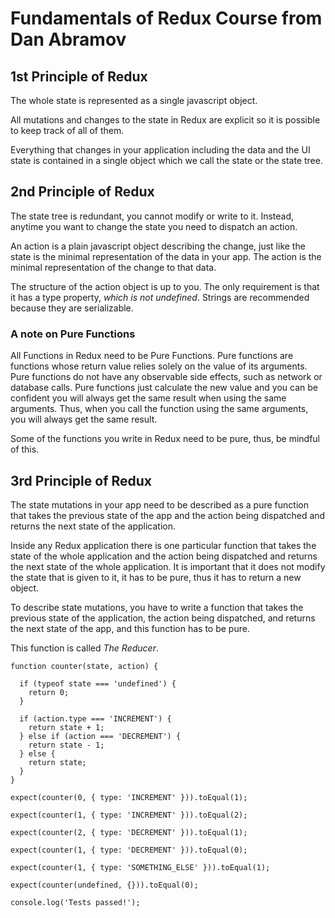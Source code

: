 # Fundamentals of Redux Course from Dan Abramov

## 1st Principle of Redux

The whole state is represented as a single javascript object.

All mutations and changes to the state in Redux are explicit so it is possible to keep track of all of them.

Everything that changes in your application including the data and the UI state is contained in a single object which we call the state or the state tree.

## 2nd Principle of Redux

The state tree is redundant, you cannot modify or write to it. Instead, anytime you want to change the state you need to dispatch an action.

An action is a plain javascript object describing the change, just like the state is the minimal representation of the data in your app. The action is the minimal representation of the change to that data.

The structure of the action object is up to you. The only requirement is that it has a type property, _which is not undefined_. Strings are recommended because they are serializable.

### A note on Pure Functions

All Functions in Redux need to be Pure Functions. Pure functions are functions whose return value relies solely on the value of its arguments. Pure functions do not have any observable side effects, such as network or database calls. Pure functions just calculate the new value and you can be confident you will always get the same result when using the same arguments. Thus, when you call the function using the same arguments, you will always get the same result.

Some of the functions you write in Redux need to be pure, thus, be mindful of this.

## 3rd Principle of Redux

The state mutations in your app need to be described as a pure function that takes the previous state of the app and the action being dispatched and returns the next state of the application.

Inside any Redux application there is one particular function that takes the state of the whole application and the action being dispatched and returns the next state of the whole application. It is important that it does not modify the state that is given to it, it has to be pure, thus it has to return a new object.

To describe state mutations, you have to write a function that takes the previous state of the application, the action being dispatched, and returns the next state of the app, and this function has to be pure.

This function is called _The Reducer_.

```
function counter(state, action) {

  if (typeof state === 'undefined') {
    return 0;
  }

  if (action.type === 'INCREMENT') {
    return state + 1;
  } else if (action === 'DECREMENT') {
    return state - 1;
  } else {
    return state;
  }
}

expect(counter(0, { type: 'INCREMENT' })).toEqual(1);

expect(counter(1, { type: 'INCREMENT' })).toEqual(2);

expect(counter(2, { type: 'DECREMENT' })).toEqual(1);

expect(counter(1, { type: 'DECREMENT' })).toEqual(0);

expect(counter(1, { type: 'SOMETHING_ELSE' })).toEqual(1);

expect(counter(undefined, {})).toEqual(0);

console.log('Tests passed!');


```
